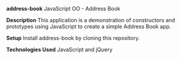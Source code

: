 **address-book**
JavaScript OO - Address Book



**Description**
This application is a demonstration of constructors and prototypes using JavaScript to create a simple Address Book app.

**Setup**
Install address-book by cloning this repository.

**Technologies Used**
JavaScript and jQuery